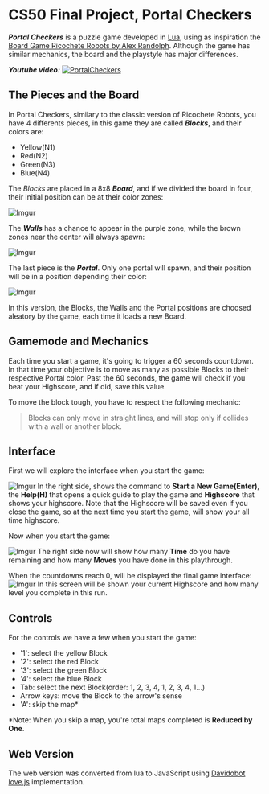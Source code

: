 # CS50 Final Project, Portal Checkers

**_Portal Checkers_** is a puzzle game developed in [Lua](https://en.wikipedia.org/wiki/Lua_(programming_language)), using as inspiration the [Board Game Ricochete Robots by Alex Randolph](https://en.wikipedia.org/wiki/Ricochet_Robot). Although the game has similar mechanics, the board and the playstyle has major differences.

**_Youtube video:_**
[![PortalCheckers](http://img.youtube.com/vi/51W2z2NXbVI/0.jpg)](http://www.youtube.com/watch?v=51W2z2NXbVI "Video Title")

## The Pieces and the Board

In Portal Checkers, similary to the classic version of Ricochete Robots, you have 4 differents pieces, in this game they are called **_Blocks_**, and their colors are:
- Yellow(N1)
- Red(N2)
- Green(N3)
- Blue(N4)

The _Blocks_ are placed in a 8x8 **_Board_**, and if we divided the board in four, their initial position can be at their color zones:

![Imgur](https://i.imgur.com/qE0BHge.png)

The **_Walls_** has a chance to appear in the purple zone, while the brown zones near the center will always spawn:

![Imgur](https://i.imgur.com/lGzh0qa.png)

The last piece is the **_Portal_**. Only one portal will spawn, and their position will be in a position depending their color:

![Imgur](https://i.imgur.com/ZHNREVI.png)

In this version, the Blocks, the Walls and the Portal positions are choosed aleatory by the game, each time it loads a new Board.

## Gamemode and Mechanics

Each time you start a game, it's going to trigger a 60 seconds countdown. In that time your objective is to move as many as possible Blocks to their respective Portal color. Past the 60 seconds, the game will check if you beat your Highscore, and if did, save this value.

To move the block tough, you have to respect the following mechanic:
> Blocks can only move in straight lines, and will stop only if collides with a wall or another block.

## Interface

First we will explore the interface when you start the game:

![Imgur](https://i.imgur.com/sJ48P3K.png)
In the right side, shows the command to **__Start a New Game(Enter)__**, the **__Help(H)__** that opens a quick guide to play the game and **__Highscore__** that shows your highscore. Note that the Highscore will be saved even if you close the game, so at the next time you start the game, will show your all time highscore.

Now when you start the game:

![Imgur](https://i.imgur.com/TIkRBVY.png)
The right side now will show how many **__Time__** do you have remaining and how many **__Moves__** you have done in this playthrough.

When the countdowns reach 0, will be displayed the final game interface:
![Imgur](https://i.imgur.com/jATIH7i.png)
In this screen will be shown your current Highscore and how many level you complete in this run.

## Controls

For the controls we have a few when you start the game:

* '1': select the yellow Block
* '2': select the red Block
* '3': select the green Block
* '4': select the blue Block
* Tab: select the next Block(order: 1, 2, 3, 4, 1, 2, 3, 4, 1...)
* Arrow keys: move the Block to the arrow's sense
* 'A': skip the map*

*Note: When you skip a map, you're total maps completed is **__Reduced by One__**.

## Web Version
The web version was converted from lua to JavaScript using [Davidobot love.js](https://github.com/Davidobot/love.js) implementation. 
#
